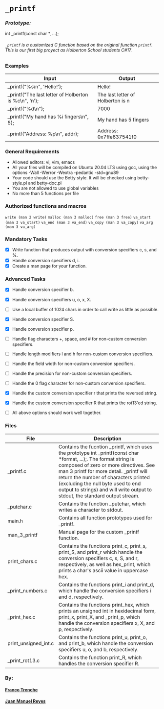 # `_printf`

### **_Prototype:_**

int _printf(const char *, ...);

######  `_printf` is a customized C function based on the original function `printf`. This is our first big proyect as Holberton School students C#17.
### **Examples**



| Input | Output |
| ------ | ------ |
| _printf("%s\n", 'Hello!'); | Hello! |
| _printf("The last letter of Holberton is %c\n", 'n'); | The last letter of Holberton is n|
| _printf("%d\n"); | 7000 |
| _printf("My hand has %i fingers\n", 5); | My hand has 5 fingers |
| _printf("Address: %p\n", addr); | Address: 0x7ffe637541f0 |

### **General Requirements**

 - Allowed editors: vi, vim, emacs
 - All your files will be compiled on Ubuntu 20.04 LTS using gcc, using the options -Wall -Werror -Wextra -pedantic -std=gnu89
 - Your code should use the Betty style. It will be checked using betty-style.pl and betty-doc.pl
 - You are not allowed to use global variables
 - No more than 5 functions per file
 
### **Authorized functions and macros**
``write (man 2 write)``
``malloc (man 3 malloc)``
``free (man 3 free)``
``va_start (man 3 va_start)``
``va_end (man 3 va_end)``
``va_copy (man 3 va_copy)``
``va_arg (man 3 va_arg)``

### **Mandatory Tasks**
- [x] Write function that produces output with conversion specifiers c, s, and %.
- [x] Handle conversion specifiers d, i.
- [x] Create a man page for your function.

### **Advanced Tasks**
- [x] Handle conversion specifier b.
- [x] Handle conversion specifiers u, o, x, X.
- [ ] Use a local buffer of 1024 chars in order to call write as little as possible.
- [x] Handle conversion specifier S.
- [x] Handle conversion specifier p.
- [ ] Handle flag characters +, space, and # for non-custom conversion specifiers.
- [ ] Handle length modifiers l and h for non-custom conversion specifiers.
- [ ] Handle the field width for non-custom conversion specifiers.
- [ ] Handle the precision for non-custom conversion specifiers.
- [ ] Handle the 0 flag character for non-custom conversion specifiers.
- [x] Handle the custom conversion specifier r that prints the reversed string.
- [x] Handle the custom conversion specifier R that prints the rot13'ed string.
- [ ] All above options should work well together.
 

### Files

| File |  Description  |
|------|---------------|
| _printf.c | Contains the fucntion _printf, which uses the prototype int _printf(const char *format, ...);.  The format string is composed of zero or more directives. See man 3 printf for more detail.  _printf will return the number of characters printed (excluding the null byte used to end output to strings) and will write output to stdout, the standard output stream.  |
|_putchar.c|Contains the function _putchar, which writes a character to stdout. |
|main.h|Contains all function prototypes used for _printf. |
|man_3_printf|Manual page for the custom _printf function. |
|print_chars.c|Contains the functions print_c, print_s, print_S, and print_r which handle the conversion specifiers c, s, S, and r, respectively, as well as hex_print, which prints a char's ascii value in uppercase hex. |
|_print_numbers.c|Contains the functions print_i and print_d, which handle the conversion specifiers i and d, respectively. |
|_print_hex.c|Contains the functions print_hex, which prints an unsigned int in hexidecimal form, print_x, print_X, and _print_p, which handle the conversion specifiers x, X, and p, respectively. |
|print_unsigned_int.c|Contains the functions print_u, print_o, and print_b, which handle the conversion specifiers u, o, and b, respectively.|
|_print_rot13.c|Contains the function print_R, which handles the conversion specifier R.|

### **By:**
#### [Franco Trenche](https://www.linkedin.com/in/franco-trenche-375a33209/)
#### [Juan Manuel Reyes](https://www.linkedin.com/in/juan-reyes-469185201/)
